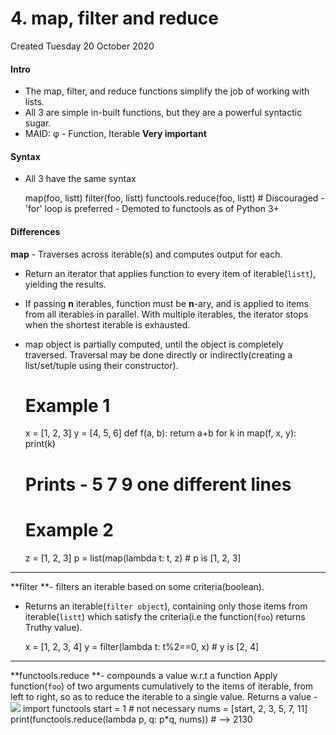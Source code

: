 # 4. map, filter and reduce
Created Tuesday 20 October 2020

#### Intro

* The map, filter, and reduce functions simplify the job of working with lists.
* All 3 are simple in-built functions, but they are a powerful syntactic sugar.
* MAID: φ - Function, Iterable **Very important**


#### Syntax

* All 3 have the same syntax

	map(foo, listt)
	filter(foo, listt)
	functools.reduce(foo, listt) # Discouraged - 'for' loop is preferred - Demoted to functools as of Python 3+


#### Differences
**map** - Traverses across iterable(s) and computes output for each.

* Return an iterator that applies function to every item of iterable(``listt``), yielding the results. 
* If passing **n** iterables, function must be **n**-ary, and is applied to items from all iterables in parallel. With multiple iterables, the iterator stops when the shortest iterable is exhausted.
* map object is partially computed, until the object is completely traversed. Traversal may be done directly or indirectly(creating a list/set/tuple using their constructor).

	# Example 1
	x = [1, 2, 3]
	y = [4, 5, 6]
	def f(a, b):
		return a+b
	for k in map(f, x, y):
		print(k)
	# Prints - 5 7 9 one different lines
	
	
	# Example 2
	z = [1, 2, 3]
	p = list(map(lambda t: t, z) # p is [1, 2, 3]


*****


**filter **- filters an iterable based on some criteria(boolean).

* Returns an iterable(``filter object``), containing only those items from iterable(``listt``) which satisfy the criteria(i.e the function(``foo``) returns Truthy value).

	x = [1, 2, 3, 4]
	y = filter(lambda t: t%2==0, x) # y is [2, 4]


*****


**functools.reduce **-  compounds a value w.r.t a function
Apply function(``foo``) of two arguments cumulatively to the items of iterable, from left to right, so as to reduce the iterable to a single value.
Returns a value - 
![](pasted_image%202.png)
	import functools
	start = 1 # not necessary
	nums = [start, 2, 3, 5, 7, 11]
	print(functools.reduce(lambda p, q: p*q, nums)) # --> 2130

